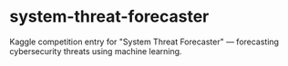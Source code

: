 # system-threat-forecaster
Kaggle competition entry for "System Threat Forecaster" — forecasting cybersecurity threats using machine learning.
